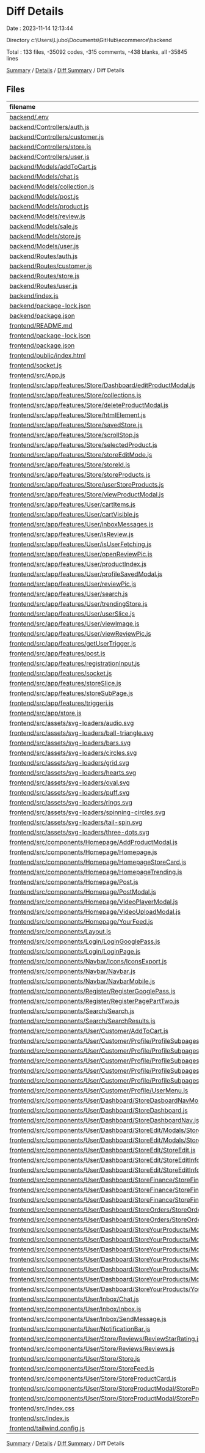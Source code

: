 # Diff Details

Date : 2023-11-14 12:13:44

Directory c:\\Users\\Ljubo\\Documents\\GitHub\\ecommerce\\backend

Total : 133 files,  -35092 codes, -315 comments, -438 blanks, all -35845 lines

[Summary](results.md) / [Details](details.md) / [Diff Summary](diff.md) / Diff Details

## Files
| filename | language | code | comment | blank | total |
| :--- | :--- | ---: | ---: | ---: | ---: |
| [backend/.env](/backend/.env) | Properties | 3 | 0 | 0 | 3 |
| [backend/Controllers/auth.js](/backend/Controllers/auth.js) | JavaScript | 65 | 0 | 10 | 75 |
| [backend/Controllers/customer.js](/backend/Controllers/customer.js) | JavaScript | 532 | 19 | 132 | 683 |
| [backend/Controllers/store.js](/backend/Controllers/store.js) | JavaScript | 524 | 6 | 138 | 668 |
| [backend/Controllers/user.js](/backend/Controllers/user.js) | JavaScript | 90 | 0 | 27 | 117 |
| [backend/Models/addToCart.js](/backend/Models/addToCart.js) | JavaScript | 6 | 0 | 4 | 10 |
| [backend/Models/chat.js](/backend/Models/chat.js) | JavaScript | 7 | 0 | 4 | 11 |
| [backend/Models/collection.js](/backend/Models/collection.js) | JavaScript | 9 | 0 | 4 | 13 |
| [backend/Models/post.js](/backend/Models/post.js) | JavaScript | 20 | 0 | 5 | 25 |
| [backend/Models/product.js](/backend/Models/product.js) | JavaScript | 25 | 0 | 6 | 31 |
| [backend/Models/review.js](/backend/Models/review.js) | JavaScript | 10 | 0 | 4 | 14 |
| [backend/Models/sale.js](/backend/Models/sale.js) | JavaScript | 14 | 0 | 4 | 18 |
| [backend/Models/store.js](/backend/Models/store.js) | JavaScript | 15 | 0 | 4 | 19 |
| [backend/Models/user.js](/backend/Models/user.js) | JavaScript | 32 | 0 | 4 | 36 |
| [backend/Routes/auth.js](/backend/Routes/auth.js) | JavaScript | 10 | 0 | 7 | 17 |
| [backend/Routes/customer.js](/backend/Routes/customer.js) | JavaScript | 67 | 0 | 34 | 101 |
| [backend/Routes/store.js](/backend/Routes/store.js) | JavaScript | 70 | 2 | 31 | 103 |
| [backend/Routes/user.js](/backend/Routes/user.js) | JavaScript | 15 | 0 | 8 | 23 |
| [backend/index.js](/backend/index.js) | JavaScript | 53 | 5 | 9 | 67 |
| [backend/package-lock.json](/backend/package-lock.json) | JSON | 6,173 | 0 | 1 | 6,174 |
| [backend/package.json](/backend/package.json) | JSON | 28 | 0 | 1 | 29 |
| [frontend/README.md](/frontend/README.md) | Markdown | -38 | 0 | -33 | -71 |
| [frontend/package-lock.json](/frontend/package-lock.json) | JSON | -31,210 | 0 | -1 | -31,211 |
| [frontend/package.json](/frontend/package.json) | JSON | -62 | 0 | -1 | -63 |
| [frontend/public/index.html](/frontend/public/index.html) | HTML | -26 | -23 | -2 | -51 |
| [frontend/socket.js](/frontend/socket.js) | JavaScript | -3 | 0 | -3 | -6 |
| [frontend/src/App.js](/frontend/src/App.js) | JavaScript | -138 | -6 | -19 | -163 |
| [frontend/src/app/features/Store/Dashboard/editProductModal.js](/frontend/src/app/features/Store/Dashboard/editProductModal.js) | JavaScript | -15 | 0 | -5 | -20 |
| [frontend/src/app/features/Store/collections.js](/frontend/src/app/features/Store/collections.js) | JavaScript | -20 | 0 | -5 | -25 |
| [frontend/src/app/features/Store/deleteProductModal.js](/frontend/src/app/features/Store/deleteProductModal.js) | JavaScript | -15 | 0 | -5 | -20 |
| [frontend/src/app/features/Store/htmlElement.js](/frontend/src/app/features/Store/htmlElement.js) | JavaScript | -15 | 0 | -5 | -20 |
| [frontend/src/app/features/Store/savedStore.js](/frontend/src/app/features/Store/savedStore.js) | JavaScript | -15 | 0 | -5 | -20 |
| [frontend/src/app/features/Store/scrollStop.js](/frontend/src/app/features/Store/scrollStop.js) | JavaScript | -15 | 0 | -5 | -20 |
| [frontend/src/app/features/Store/selectedProduct.js](/frontend/src/app/features/Store/selectedProduct.js) | JavaScript | -15 | 0 | -5 | -20 |
| [frontend/src/app/features/Store/storeEditMode.js](/frontend/src/app/features/Store/storeEditMode.js) | JavaScript | -15 | 0 | -5 | -20 |
| [frontend/src/app/features/Store/storeId.js](/frontend/src/app/features/Store/storeId.js) | JavaScript | -15 | 0 | -5 | -20 |
| [frontend/src/app/features/Store/storeProducts.js](/frontend/src/app/features/Store/storeProducts.js) | JavaScript | -15 | 0 | -5 | -20 |
| [frontend/src/app/features/Store/userStoreProducts.js](/frontend/src/app/features/Store/userStoreProducts.js) | JavaScript | -15 | 0 | -5 | -20 |
| [frontend/src/app/features/Store/viewProductModal.js](/frontend/src/app/features/Store/viewProductModal.js) | JavaScript | -15 | 0 | -5 | -20 |
| [frontend/src/app/features/User/cartItems.js](/frontend/src/app/features/User/cartItems.js) | JavaScript | -23 | 0 | -7 | -30 |
| [frontend/src/app/features/User/cartVisible.js](/frontend/src/app/features/User/cartVisible.js) | JavaScript | -15 | 0 | -5 | -20 |
| [frontend/src/app/features/User/inboxMessages.js](/frontend/src/app/features/User/inboxMessages.js) | JavaScript | -21 | 0 | -5 | -26 |
| [frontend/src/app/features/User/isReview.js](/frontend/src/app/features/User/isReview.js) | JavaScript | -15 | 0 | -5 | -20 |
| [frontend/src/app/features/User/isUserFetching.js](/frontend/src/app/features/User/isUserFetching.js) | JavaScript | -15 | 0 | -5 | -20 |
| [frontend/src/app/features/User/openReviewPic.js](/frontend/src/app/features/User/openReviewPic.js) | JavaScript | -15 | 0 | -5 | -20 |
| [frontend/src/app/features/User/productIndex.js](/frontend/src/app/features/User/productIndex.js) | JavaScript | -15 | 0 | -5 | -20 |
| [frontend/src/app/features/User/profileSavedModal.js](/frontend/src/app/features/User/profileSavedModal.js) | JavaScript | -15 | 0 | -5 | -20 |
| [frontend/src/app/features/User/reviewPic.js](/frontend/src/app/features/User/reviewPic.js) | JavaScript | -22 | 0 | -5 | -27 |
| [frontend/src/app/features/User/search.js](/frontend/src/app/features/User/search.js) | JavaScript | -26 | 0 | -5 | -31 |
| [frontend/src/app/features/User/trendingStore.js](/frontend/src/app/features/User/trendingStore.js) | JavaScript | -28 | -1 | -7 | -36 |
| [frontend/src/app/features/User/userSlice.js](/frontend/src/app/features/User/userSlice.js) | JavaScript | -54 | -2 | -9 | -65 |
| [frontend/src/app/features/User/viewImage.js](/frontend/src/app/features/User/viewImage.js) | JavaScript | -15 | 0 | -5 | -20 |
| [frontend/src/app/features/User/viewReviewPic.js](/frontend/src/app/features/User/viewReviewPic.js) | JavaScript | -15 | 0 | -5 | -20 |
| [frontend/src/app/features/getUserTrigger.js](/frontend/src/app/features/getUserTrigger.js) | JavaScript | -15 | 0 | -5 | -20 |
| [frontend/src/app/features/post.js](/frontend/src/app/features/post.js) | JavaScript | -49 | 0 | -4 | -53 |
| [frontend/src/app/features/registrationInput.js](/frontend/src/app/features/registrationInput.js) | JavaScript | -15 | 0 | -4 | -19 |
| [frontend/src/app/features/socket.js](/frontend/src/app/features/socket.js) | JavaScript | -15 | 0 | -4 | -19 |
| [frontend/src/app/features/storeSlice.js](/frontend/src/app/features/storeSlice.js) | JavaScript | -15 | 0 | -4 | -19 |
| [frontend/src/app/features/storeSubPage.js](/frontend/src/app/features/storeSubPage.js) | JavaScript | -15 | 0 | -5 | -20 |
| [frontend/src/app/features/triggeri.js](/frontend/src/app/features/triggeri.js) | JavaScript | -70 | 0 | -5 | -75 |
| [frontend/src/app/store.js](/frontend/src/app/store.js) | JavaScript | -71 | 0 | -1 | -72 |
| [frontend/src/assets/svg-loaders/audio.svg](/frontend/src/assets/svg-loaders/audio.svg) | XML | -28 | -1 | 0 | -29 |
| [frontend/src/assets/svg-loaders/ball-triangle.svg](/frontend/src/assets/svg-loaders/ball-triangle.svg) | XML | -45 | -2 | 0 | -47 |
| [frontend/src/assets/svg-loaders/bars.svg](/frontend/src/assets/svg-loaders/bars.svg) | XML | -52 | 0 | -1 | -53 |
| [frontend/src/assets/svg-loaders/circles.svg](/frontend/src/assets/svg-loaders/circles.svg) | XML | -20 | 0 | -1 | -21 |
| [frontend/src/assets/svg-loaders/grid.svg](/frontend/src/assets/svg-loaders/grid.svg) | XML | -56 | 0 | -1 | -57 |
| [frontend/src/assets/svg-loaders/hearts.svg](/frontend/src/assets/svg-loaders/hearts.svg) | XML | -17 | -1 | -1 | -19 |
| [frontend/src/assets/svg-loaders/oval.svg](/frontend/src/assets/svg-loaders/oval.svg) | XML | -16 | -1 | 0 | -17 |
| [frontend/src/assets/svg-loaders/puff.svg](/frontend/src/assets/svg-loaders/puff.svg) | XML | -36 | -1 | 0 | -37 |
| [frontend/src/assets/svg-loaders/rings.svg](/frontend/src/assets/svg-loaders/rings.svg) | XML | -41 | -1 | 0 | -42 |
| [frontend/src/assets/svg-loaders/spinning-circles.svg](/frontend/src/assets/svg-loaders/spinning-circles.svg) | XML | -54 | -1 | 0 | -55 |
| [frontend/src/assets/svg-loaders/tail-spin.svg](/frontend/src/assets/svg-loaders/tail-spin.svg) | XML | -31 | -1 | -1 | -33 |
| [frontend/src/assets/svg-loaders/three-dots.svg](/frontend/src/assets/svg-loaders/three-dots.svg) | XML | -32 | -1 | -1 | -34 |
| [frontend/src/components/Homepage/AddProductModal.js](/frontend/src/components/Homepage/AddProductModal.js) | JavaScript | -101 | -3 | -5 | -109 |
| [frontend/src/components/Homepage/Homepage.js](/frontend/src/components/Homepage/Homepage.js) | JavaScript | -108 | -5 | -9 | -122 |
| [frontend/src/components/Homepage/HomepageStoreCard.js](/frontend/src/components/Homepage/HomepageStoreCard.js) | JavaScript | -24 | -1 | -3 | -28 |
| [frontend/src/components/Homepage/HomepageTrending.js](/frontend/src/components/Homepage/HomepageTrending.js) | JavaScript | -80 | -3 | -6 | -89 |
| [frontend/src/components/Homepage/Post.js](/frontend/src/components/Homepage/Post.js) | JavaScript | -326 | -5 | -9 | -340 |
| [frontend/src/components/Homepage/PostModal.js](/frontend/src/components/Homepage/PostModal.js) | JavaScript | -445 | -5 | -17 | -467 |
| [frontend/src/components/Homepage/VideoPlayerModal.js](/frontend/src/components/Homepage/VideoPlayerModal.js) | JavaScript | -57 | 0 | -3 | -60 |
| [frontend/src/components/Homepage/VideoUploadModal.js](/frontend/src/components/Homepage/VideoUploadModal.js) | JavaScript | -142 | -4 | -7 | -153 |
| [frontend/src/components/Homepage/YourFeed.js](/frontend/src/components/Homepage/YourFeed.js) | JavaScript | -451 | -5 | -12 | -468 |
| [frontend/src/components/Layout.js](/frontend/src/components/Layout.js) | JavaScript | -168 | -17 | -17 | -202 |
| [frontend/src/components/Login/LoginGooglePass.js](/frontend/src/components/Login/LoginGooglePass.js) | JavaScript | -62 | -3 | -10 | -75 |
| [frontend/src/components/Login/LoginPage.js](/frontend/src/components/Login/LoginPage.js) | JavaScript | -106 | -3 | -8 | -117 |
| [frontend/src/components/Navbar/Icons/IconsExport.js](/frontend/src/components/Navbar/Icons/IconsExport.js) | JavaScript | -190 | 0 | -11 | -201 |
| [frontend/src/components/Navbar/Navbar.js](/frontend/src/components/Navbar/Navbar.js) | JavaScript | -260 | -3 | -8 | -271 |
| [frontend/src/components/Navbar/NavbarMobile.js](/frontend/src/components/Navbar/NavbarMobile.js) | JavaScript | -406 | -10 | -13 | -429 |
| [frontend/src/components/Register/RegisterGooglePass.js](/frontend/src/components/Register/RegisterGooglePass.js) | JavaScript | -88 | -4 | -9 | -101 |
| [frontend/src/components/Register/RegisterPagePartTwo.js](/frontend/src/components/Register/RegisterPagePartTwo.js) | JavaScript | -130 | -4 | -8 | -142 |
| [frontend/src/components/Search/Search.js](/frontend/src/components/Search/Search.js) | JavaScript | -302 | -6 | -17 | -325 |
| [frontend/src/components/Search/SearchResults.js](/frontend/src/components/Search/SearchResults.js) | JavaScript | -61 | -2 | -5 | -68 |
| [frontend/src/components/User/Customer/AddToCart.js](/frontend/src/components/User/Customer/AddToCart.js) | JavaScript | -242 | -8 | -14 | -264 |
| [frontend/src/components/User/Customer/Profile/ProfileSubpages/ManageFollowers.js](/frontend/src/components/User/Customer/Profile/ProfileSubpages/ManageFollowers.js) | JavaScript | -130 | -4 | -10 | -144 |
| [frontend/src/components/User/Customer/Profile/ProfileSubpages/OrderHistory.js](/frontend/src/components/User/Customer/Profile/ProfileSubpages/OrderHistory.js) | JavaScript | -271 | -3 | -12 | -286 |
| [frontend/src/components/User/Customer/Profile/ProfileSubpages/OrderHistoryModal.js](/frontend/src/components/User/Customer/Profile/ProfileSubpages/OrderHistoryModal.js) | JavaScript | -180 | -3 | -7 | -190 |
| [frontend/src/components/User/Customer/Profile/ProfileSubpages/Profile.js](/frontend/src/components/User/Customer/Profile/ProfileSubpages/Profile.js) | JavaScript | -151 | -4 | -9 | -164 |
| [frontend/src/components/User/Customer/Profile/ProfileSubpages/ShippingDetails.js](/frontend/src/components/User/Customer/Profile/ProfileSubpages/ShippingDetails.js) | JavaScript | -100 | -3 | -6 | -109 |
| [frontend/src/components/User/Customer/Profile/UserMenu.js](/frontend/src/components/User/Customer/Profile/UserMenu.js) | JavaScript | -131 | -2 | -4 | -137 |
| [frontend/src/components/User/Dashboard/StoreDasboardNavMobile.js](/frontend/src/components/User/Dashboard/StoreDasboardNavMobile.js) | JavaScript | -142 | -2 | -5 | -149 |
| [frontend/src/components/User/Dashboard/StoreDashboard.js](/frontend/src/components/User/Dashboard/StoreDashboard.js) | JavaScript | -48 | -3 | -6 | -57 |
| [frontend/src/components/User/Dashboard/StoreDashboardNav.js](/frontend/src/components/User/Dashboard/StoreDashboardNav.js) | JavaScript | -163 | -2 | -5 | -170 |
| [frontend/src/components/User/Dashboard/StoreEdit/Modals/StoreDeleteProductModal.js](/frontend/src/components/User/Dashboard/StoreEdit/Modals/StoreDeleteProductModal.js) | JavaScript | -55 | -4 | -7 | -66 |
| [frontend/src/components/User/Dashboard/StoreEdit/Modals/StoreSavedModal.js](/frontend/src/components/User/Dashboard/StoreEdit/Modals/StoreSavedModal.js) | JavaScript | -32 | -3 | -6 | -41 |
| [frontend/src/components/User/Dashboard/StoreEdit/StoreEdit.js](/frontend/src/components/User/Dashboard/StoreEdit/StoreEdit.js) | JavaScript | -160 | -9 | -9 | -178 |
| [frontend/src/components/User/Dashboard/StoreEdit/StoreEditInfo.js](/frontend/src/components/User/Dashboard/StoreEdit/StoreEditInfo.js) | JavaScript | -73 | -2 | -5 | -80 |
| [frontend/src/components/User/Dashboard/StoreEdit/StoreEditInfoInputs.js](/frontend/src/components/User/Dashboard/StoreEdit/StoreEditInfoInputs.js) | JavaScript | -147 | -3 | -7 | -157 |
| [frontend/src/components/User/Dashboard/StoreFinance/StoreFinance.js](/frontend/src/components/User/Dashboard/StoreFinance/StoreFinance.js) | JavaScript | -53 | -4 | -7 | -64 |
| [frontend/src/components/User/Dashboard/StoreFinance/StoreFinanceLast5Sales.js](/frontend/src/components/User/Dashboard/StoreFinance/StoreFinanceLast5Sales.js) | JavaScript | -79 | -3 | -6 | -88 |
| [frontend/src/components/User/Dashboard/StoreFinance/StoreFinanceSales.js](/frontend/src/components/User/Dashboard/StoreFinance/StoreFinanceSales.js) | JavaScript | -108 | -5 | -9 | -122 |
| [frontend/src/components/User/Dashboard/StoreOrders/StoreOrders.js](/frontend/src/components/User/Dashboard/StoreOrders/StoreOrders.js) | JavaScript | -248 | -6 | -8 | -262 |
| [frontend/src/components/User/Dashboard/StoreOrders/StoreOrdersModal.js](/frontend/src/components/User/Dashboard/StoreOrders/StoreOrdersModal.js) | JavaScript | -158 | -3 | -7 | -168 |
| [frontend/src/components/User/Dashboard/StoreYourProducts/Modals/AddCollectionModal/Add.js](/frontend/src/components/User/Dashboard/StoreYourProducts/Modals/AddCollectionModal/Add.js) | JavaScript | -34 | 0 | -4 | -38 |
| [frontend/src/components/User/Dashboard/StoreYourProducts/Modals/AddCollectionModal/AddCollectionModal.js](/frontend/src/components/User/Dashboard/StoreYourProducts/Modals/AddCollectionModal/AddCollectionModal.js) | JavaScript | -198 | -5 | -9 | -212 |
| [frontend/src/components/User/Dashboard/StoreYourProducts/Modals/AddProductModal/AddProductInputs.js](/frontend/src/components/User/Dashboard/StoreYourProducts/Modals/AddProductModal/AddProductInputs.js) | JavaScript | -273 | -6 | -15 | -294 |
| [frontend/src/components/User/Dashboard/StoreYourProducts/Modals/AddProductModal/AddProductModal.js](/frontend/src/components/User/Dashboard/StoreYourProducts/Modals/AddProductModal/AddProductModal.js) | JavaScript | -51 | -1 | -4 | -56 |
| [frontend/src/components/User/Dashboard/StoreYourProducts/Modals/EditProductModal/EditProductInputs.js](/frontend/src/components/User/Dashboard/StoreYourProducts/Modals/EditProductModal/EditProductInputs.js) | JavaScript | -383 | -9 | -16 | -408 |
| [frontend/src/components/User/Dashboard/StoreYourProducts/Modals/EditProductModal/EditProductModal.js](/frontend/src/components/User/Dashboard/StoreYourProducts/Modals/EditProductModal/EditProductModal.js) | JavaScript | -77 | -4 | -7 | -88 |
| [frontend/src/components/User/Dashboard/StoreYourProducts/YourProducts.js](/frontend/src/components/User/Dashboard/StoreYourProducts/YourProducts.js) | JavaScript | -263 | -17 | -28 | -308 |
| [frontend/src/components/User/Inbox/Chat.js](/frontend/src/components/User/Inbox/Chat.js) | JavaScript | -90 | -3 | -9 | -102 |
| [frontend/src/components/User/Inbox/Inbox.js](/frontend/src/components/User/Inbox/Inbox.js) | JavaScript | -256 | -18 | -22 | -296 |
| [frontend/src/components/User/Inbox/SendMessage.js](/frontend/src/components/User/Inbox/SendMessage.js) | JavaScript | -184 | -10 | -8 | -202 |
| [frontend/src/components/User/NotificationBar.js](/frontend/src/components/User/NotificationBar.js) | JavaScript | -228 | -25 | -16 | -269 |
| [frontend/src/components/User/Store/Reviews/ReviewStarRating.js](/frontend/src/components/User/Store/Reviews/ReviewStarRating.js) | JavaScript | -45 | -1 | -4 | -50 |
| [frontend/src/components/User/Store/Reviews/Reviews.js](/frontend/src/components/User/Store/Reviews/Reviews.js) | JavaScript | -276 | -5 | -20 | -301 |
| [frontend/src/components/User/Store/Store.js](/frontend/src/components/User/Store/Store.js) | JavaScript | -267 | -10 | -14 | -291 |
| [frontend/src/components/User/Store/StoreFeed.js](/frontend/src/components/User/Store/StoreFeed.js) | JavaScript | -70 | -4 | -7 | -81 |
| [frontend/src/components/User/Store/StoreProductCard.js](/frontend/src/components/User/Store/StoreProductCard.js) | JavaScript | -161 | -3 | -9 | -173 |
| [frontend/src/components/User/Store/StoreProductModal/StoreProductModal.js](/frontend/src/components/User/Store/StoreProductModal/StoreProductModal.js) | JavaScript | -295 | -5 | -12 | -312 |
| [frontend/src/components/User/Store/StoreProductModal/StoreProductPictures.js](/frontend/src/components/User/Store/StoreProductModal/StoreProductPictures.js) | JavaScript | -343 | -2 | -8 | -353 |
| [frontend/src/index.css](/frontend/src/index.css) | CSS | -509 | -17 | -98 | -624 |
| [frontend/src/index.js](/frontend/src/index.js) | JavaScript | -18 | 0 | -2 | -20 |
| [frontend/tailwind.config.js](/frontend/tailwind.config.js) | JavaScript | -12 | -1 | -2 | -15 |

[Summary](results.md) / [Details](details.md) / [Diff Summary](diff.md) / Diff Details